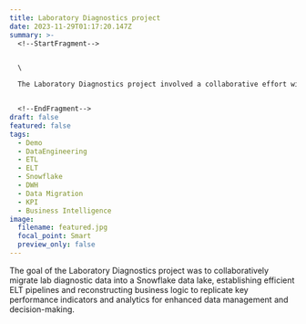 ```yaml
---
title: Laboratory Diagnostics project
date: 2023-11-29T01:17:20.147Z
summary: >-
  <!--StartFragment-->


  \

  The Laboratory Diagnostics project involved a collaborative effort with a global team from a prominent healthcare company. The project's primary focus was to migrate laboratory diagnostic data into a Snowflake data lake. The implementation included setting up Extract, Load, Transform (ELT) pipelines within Snowflake and reconstructing sections of the business logic to accurately replicate key performance indicators (KPIs) and analytics. This endeavor aimed to streamline data management processes, enhance analytics capabilities, and contribute to more efficient and informed decision-making in the realm of laboratory diagnostics.


  <!--EndFragment-->
draft: false
featured: false
tags:
  - Demo
  - DataEngineering
  - ETL
  - ELT
  - Snowflake
  - DWH
  - Data Migration
  - KPI
  - Business Intelligence
image:
  filename: featured.jpg
  focal_point: Smart
  preview_only: false
---
```

<!--StartFragment-->

The goal of the Laboratory Diagnostics project was to collaboratively migrate lab diagnostic data into a Snowflake data lake, establishing efficient ELT pipelines and reconstructing business logic to replicate key performance indicators and analytics for enhanced data management and decision-making.

<!--EndFragment-->
